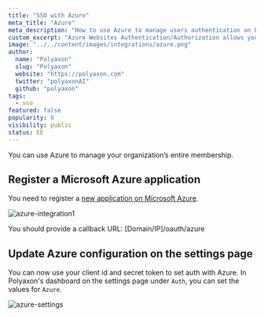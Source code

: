 ```yaml
---
title: "SSO with Azure"
meta_title: "Azure"
meta_description: "How to use Azure to manage users authentication on Polyaxon. You can easily integrate Microsoft Azure to manage users authentication on Polyaxon."
custom_excerpt: "Azure Websites Authentication/Authorization allows you to quickly and easily restrict access to your websites running on Azure Websites by leveraging Azure Active Directory."
image: "../../content/images/integrations/azure.png"
author:
  name: "Polyaxon"
  slug: "Polyaxon"
  website: "https://polyaxon.com"
  twitter: "polyaxonAI"
  github: "polyaxon"
tags: 
  - sso
featured: false
popularity: 0
visibility: public
status: EE
---
```


You can use Azure to manage your organization’s entire membership.

## Register a Microsoft Azure application

You need to register a [new application on Microsoft Azure](https://docs.microsoft.com/en-us/azure/active-directory/develop/quickstart-register-app).

![azure-integration1](../../content/images/integrations/sso/azure.png)

You should provide a callback URL: [Domain/IP]/oauth/azure

## Update Azure configuration on the settings page

You can now use your client id and secret token to set auth with Azure. In Polyaxon's dashboard on the settings page under `Auth`, you can set the values for `Azure`.

![azure-settings](../../content/images/integrations/sso/azure-settings.png)
